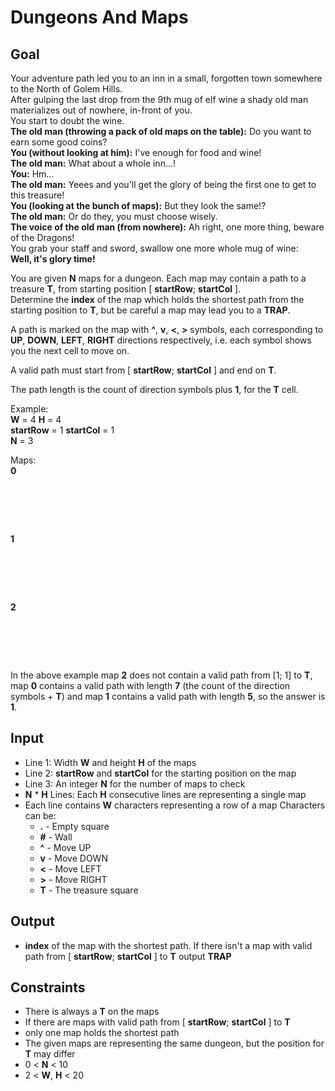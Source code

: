 # Dungeons And Maps

## Goal

Your adventure path led you to an inn in a small, forgotten town somewhere to
the North of Golem Hills. \
After gulping the last drop from the 9th mug of elf wine a shady old man
materializes out of nowhere, in-front of you. \
You start to doubt the wine. \
**The old man (throwing a pack of old maps on the table):** Do you want to earn
some good coins? \
**You (without looking at him):** I've enough for food and wine! \
**The old man:** What about a whole inn...! \
**You:** Hm... \
**The old man:** Yeees and you'll get the glory of being the first one to get to
this treasure! \
**You (looking at the bunch of maps):** But they look the same!? \
**The old man:** Or do they, you must choose wisely. \
**The voice of the old man (from nowhere):** Ah right, one more thing, beware of
the Dragons! \
You grab your staff and sword, swallow one more whole mug of wine: \
**Well, it's glory time!**

You are given **N** maps for a dungeon. Each map may contain a path to a
treasure **T**, from starting position [ **startRow**; **startCol** ]. \
Determine the **index** of the map which holds the shortest path from the
starting position to **T**, but be careful a map may lead you to a **TRAP**.

A path is marked on the map with **^**, **v**, **<**, **>** symbols, each
corresponding to **UP**, **DOWN**, **LEFT**, **RIGHT** directions respectively,
i.e. each symbol shows you the next cell to move on.

A valid path must start from [ **startRow**; **startCol** ] and end on **T**.

The path length is the count of direction symbols plus **1**, for the **T**
cell.

Example: \
**W** = 4 **H** = 4 \
**startRow** = 1 **startCol** = 1 \
**N** = 3

Maps: \
**0**

<pre style="color:#FFFFFF">
.>>v
.^#v
..#v
...T
</pre>

**1**

<pre style="color:#FFFFFF">
....
.v#.
.v#.
.>>T
</pre>

**2**

<pre style="color:#FFFFFF">
....
v<#.
v.#.
..>T
</pre>

In the above example map **2** does not contain a valid path from [1; 1] to
**T**, map **0** contains a valid path with length **7** (the count of the
direction symbols + **T**) and map **1** contains a valid path with length
**5**, so the answer is **1**.

## Input

-   Line 1: Width **W** and height **H** of the maps
-   Line 2: **startRow** and **startCol** for the starting position on the map
-   Line 3: An integer **N** for the number of maps to check
-   **N** \* **H** Lines: Each **H** consecutive lines are representing a single
    map
-   Each line contains **W** characters representing a row of a map
    Characters can be:
    -   **.** - Empty square
    -   **#** - Wall
    -   **^** - Move UP
    -   **v** - Move DOWN
    -   **<** - Move LEFT
    -   **>** - Move RIGHT
    -   **T** - The treasure square

## Output

-   **index** of the map with the shortest path. If there isn't a map with
    valid path from [ **startRow**; **startCol** ] to **T** output **TRAP**

## Constraints

-   There is always a **T** on the maps
-   If there are maps with valid path from [ **startRow**; **startCol** ] to
    **T**
-   only one map holds the shortest path
-   The given maps are representing the same dungeon, but the position for
    **T** may differ
-   0 &lt; **N** &lt; 10
-   2 &lt; **W**, **H** &lt; 20
